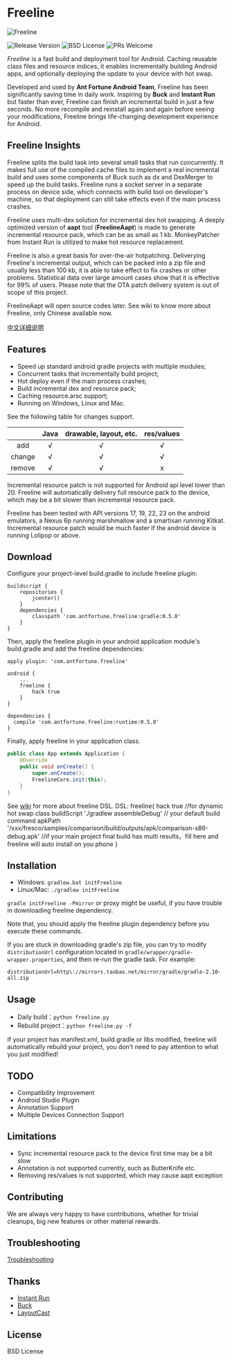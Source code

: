 # Freeline

![Freeline](http://ww4.sinaimg.cn/large/006tNc79gw1f6ooza8pkuj30h804gjrk.jpg)

![Release Version](https://img.shields.io/badge/release-v0.5.0-red.svg) ![BSD License](https://img.shields.io/badge/license-BSD%20-blue.svg) ![PRs Welcome](https://img.shields.io/badge/PRs-welcome-brightgreen.svg)

*Freeline* is a fast build and deployment tool for Android. Caching reusable class files and resource indices, it enables incrementally building Android apps, and optionally deploying the update to your device with hot swap.

Developed and used by **Ant Fortune Android Team**, Freeline has been significantly saving time in daily work. Inspiring by **Buck** and **Instant Run** but faster than ever, Freeline can finish an incremental build in just a few seconds. No more recompile and reinstall again and again before seeing your modifications, Freeline brings life-changing development experience for Android.

## Freeline Insights
Freeline splits the build task into several small tasks that run concurrently. It makes full use of the compiled cache files to implement a real incremental build and uses some components of Buck such as dx and DexMerger to speed up the build tasks. Freeline runs a socket server in a separate process on device side, which connects with build tool on developer's machine, so that deployment can still take effects even if the main process crashes.

Freeline uses multi-dex solution for incremental dex hot swapping. A deeply optimized version of **aapt** tool (**FreelineAapt**) is made to generate incremental resource pack, which can be as small as 1 kb. MonkeyPatcher from Instant Run is utilized to make hot resource replacement.

Freeline is also a great basis for over-the-air hotpatching. Deliverying Freeline's incremental output, which can be packed into a zip file and usually less than 100 kb, it is able to take effect to fix crashes or other problems. Statistical data over large amount cases show that it is effective for 99% of users. Please note that the OTA patch delivery system is out of scope of this project.

FreelineAapt will open source codes later. See wiki to know more about Freeline, only Chinese available now.

[中文详细说明](https://github.com/alibaba/freeline/wiki)

## Features
- Speed up standard android gradle projects with multiple modules;
- Concurrent tasks that incrementally build project;
- Hot deploy even if the main process crashes;
- Build incremental dex and resource pack;
- Caching resource.arsc support;
- Running on Windows, Linux and Mac.

See the following table for changes support.

|| Java | drawable, layout, etc. | res/values |
|:-----:|:----:|:----:|:----:|
| add    | √    | √    |√ |
| change    | √    |  √   |√ |
| remove   | √    |   √  |x|

Incremental resource patch is not supported for Android api level lower than 20. Freeline will automatically delivery full resource pack to the device, which may be a bit slower than incremental resource pack.

Freeline has been tested with API versions 17, 19, 22, 23 on the android emulators, a Nexus 6p running marshmallow and a smartisan running Kitkat. Incremental resource patch would be much faster if the android device is running Lolipop or above.

## Download
Configure your project-level build.gradle to include freeline plugin:

````Gradle
buildscript {
    repositories {
        jcenter()
    }
    dependencies {
        classpath 'com.antfortune.freeline:gradle:0.5.0'
    }
}
````
Then, apply the freeline plugin in your android application module's build.gradle and add the freeline dependencies:

````Gradle
apply plugin: 'com.antfortune.freeline'

android {
    ...
    freeline {
        hack true
    }
}

dependencies {
  compile 'com.antfortune.freeline:runtime:0.5.0'
}
````
Finally, apply freeline in your application class.

````Java
public class App extends Application {
    @Override
    public void onCreate() {
        super.onCreate();
        FreelineCore.init(this);
    }
}
````

See [wiki](https://github.com/alibaba/freeline/wiki) for more about freeline DSL.
DSL:
freeline{
    hack true            //for dynamic hot swap class
    buildScript './gradlew assembleDebug'  // your default build command 
    apkPath '/xxx/fresco/samples/comparison/build/outputs/apk/comparison-x86-debug.apk' //if your main project final build has multi results，fill here and freeline will auto install on you phone 
}




## Installation
- Windows: `gradlew.bat initFreeline`
- Linux/Mac: `./gradlew initFreeline`

`gradle initFreeline -Pmirror` or proxy might be useful, if you have trouble in downloading freeline dependency.

Note that, you should apply the freeline plugin dependency before you execute these commands. 

If you are stuck in downloading gradle's zip file, you can try to modify `distributionUrl` configuration located in  `gradle/wrapper/gradle-wrapper.properties`, and then re-run the gradle task. For example:

````
distributionUrl=http\://mirrors.taobao.net/mirror/gradle/gradle-2.10-all.zip
````

## Usage
- Daily build：`python freeline.py`
- Rebuild project：`python freeline.py -f`

If your project has manifest.xml, build.gradle or libs modified, freeline will automatically rebuild your project, you don't need to pay attention to what you just modified!

## TODO
- Compatibility Improvement
- Android Studio Plugin
- Annotation Support
- Multiple Devices Connection Support

## Limitations
- Sync incremental resource pack to the device first time may be a bit slow
- Annotation is not supported currently, such as ButterKnife etc.
- Removing res/values is not supported, which may cause aapt exception

## Contributing
We are always very happy to have contributions, whether for trivial cleanups, big new features or other material rewards.

## Troubleshooting
[Troubleshooting](https://github.com/alibaba/freeline/wiki)  

## Thanks
- [Instant Run](https://developer.android.com/studio/run/index.html#instant-run)
- [Buck](https://github.com/facebook/buck)
- [LayoutCast](https://github.com/mmin18/LayoutCast)

## License
BSD License



